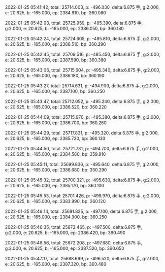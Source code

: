 2022-01-25 05:41:42, total: 25714.003, p: -496.030, delta:6.875 手, g:2.000, e: 20.625, b: -165.000, ep: 2384.610, bp: 360.080

2022-01-25 05:42:03, total: 25725.959, p: -495.390, delta:6.875 手, g:2.000, e: 20.625, b: -165.000, ep: 2386.050, bp: 360.180

2022-01-25 05:42:24, total: 25724.605, p: -495.810, delta:6.875 手, g:2.000, e: 20.625, b: -165.000, ep: 2386.510, bp: 360.290

2022-01-25 05:42:45, total: 25709.516, p: -495.450, delta:6.875 手, g:2.000, e: 20.625, b: -165.000, ep: 2387.590, bp: 360.380

2022-01-25 05:43:06, total: 25715.604, p: -495.340, delta:6.875 手, g:2.000, e: 20.625, b: -165.000, ep: 2386.180, bp: 360.190

2022-01-25 05:43:27, total: 25714.631, p: -494.900, delta:6.875 手, g:2.000, e: 20.625, b: -165.000, ep: 2387.100, bp: 360.250

2022-01-25 05:43:47, total: 25712.052, p: -495.240, delta:6.875 手, g:2.000, e: 20.625, b: -165.000, ep: 2386.520, bp: 360.220

2022-01-25 05:44:09, total: 25715.970, p: -495.380, delta:6.875 手, g:2.000, e: 20.625, b: -165.000, ep: 2386.700, bp: 360.260

2022-01-25 05:44:29, total: 25717.831, p: -495.320, delta:6.875 手, g:2.000, e: 20.625, b: -165.000, ep: 2385.720, bp: 360.130

2022-01-25 05:44:50, total: 25721.781, p: -494.700, delta:6.875 手, g:2.000, e: 20.625, b: -165.000, ep: 2384.580, bp: 359.910

2022-01-25 05:45:11, total: 25699.836, p: -495.640, delta:6.875 手, g:2.000, e: 20.625, b: -165.000, ep: 2386.680, bp: 360.290

2022-01-25 05:45:32, total: 25700.321, p: -495.630, delta:6.875 手, g:2.000, e: 20.625, b: -165.000, ep: 2385.170, bp: 360.100

2022-01-25 05:45:53, total: 25701.426, p: -496.970, delta:6.875 手, g:2.000, e: 20.625, b: -165.000, ep: 2383.990, bp: 360.120

2022-01-25 05:46:14, total: 25691.825, p: -497.100, delta:6.875 手, g:2.000, e: 20.625, b: -165.000, ep: 2384.900, bp: 360.250

2022-01-25 05:46:35, total: 25672.465, p: -497.500, delta:6.875 手, g:2.000, e: 20.625, b: -165.000, ep: 2386.420, bp: 360.490

2022-01-25 05:46:56, total: 25672.208, p: -497.680, delta:6.875 手, g:2.000, e: 20.625, b: -165.000, ep: 2387.520, bp: 360.650

2022-01-25 05:47:17, total: 25688.669, p: -496.520, delta:6.875 手, g:2.000, e: 20.625, b: -165.000, ep: 2387.320, bp: 360.480